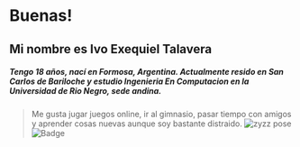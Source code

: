 # Buenas!
## Mi nombre es Ivo Exequiel Talavera
##### Tengo 18 años, nací en Formosa, Argentina. Actualmente resido en San Carlos de Bariloche y estudio Ingenieria En Computacion en la Universidad de Rio Negro, sede andina. 
>Me gusta jugar juegos online, ir al gimnasio, pasar tiempo con amigos y aprender cosas nuevas aunque soy bastante distraido.
![zyzz pose](https://i.imgur.com/J1HM0BO.png)![Badge](https://bit.ly/icom-badge)
